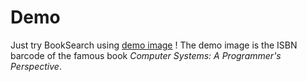 # Demo
Just try BookSearch using [demo image](./images/demo.jpg) !  The demo image is the ISBN barcode of the famous book *Computer Systems: A Programmer's Perspective*.
